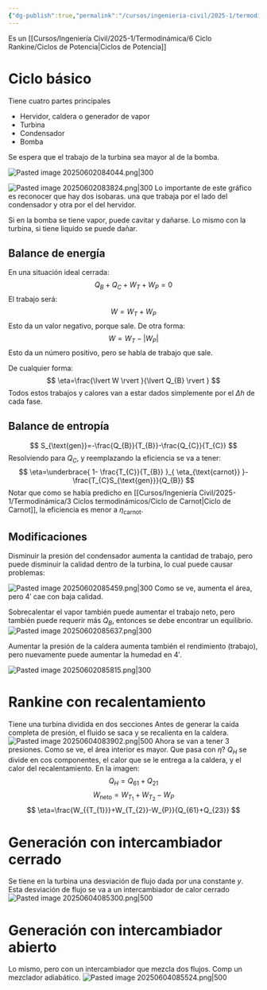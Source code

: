 ```yaml
---
{"dg-publish":true,"permalink":"/cursos/ingenieria-civil/2025-1/termodinamica/6-ciclo-rankine/ciclo-de-rankine/","tags":["ExIIQ1003"]}
---
```


Es un [[Cursos/Ingeniería Civil/2025-1/Termodinámica/6 Ciclo Rankine/Ciclos de Potencia\|Ciclos de Potencia]]
# Ciclo básico
Tiene cuatro partes principales

- Hervidor, caldera o generador de vapor
- Turbina
- Condensador
- Bomba

Se espera que el trabajo de la turbina sea mayor al de la bomba.

![Pasted image 20250602084044.png|300](/img/user/Cursos/Ingenier%C3%ADa%20Civil/2025-1/Termodin%C3%A1mica/6%20Ciclo%20Rankine/attachments/Pasted%20image%2020250602084044.png)

![Pasted image 20250602083824.png|300](/img/user/Cursos/Ingenier%C3%ADa%20Civil/2025-1/Termodin%C3%A1mica/6%20Ciclo%20Rankine/attachments/Pasted%20image%2020250602083824.png)
Lo importante de este gráfico es reconocer que hay dos isobaras. una que trabaja por el lado del condensador y otra por el del hervidor.

Si en la bomba se tiene vapor, puede cavitar y dañarse. Lo mismo con la turbina, si tiene liquido se puede dañar.
## Balance de energía
En una situación ideal cerrada:
$$
Q_{B}+Q_{C}+W_{T}+W_{P}=0
$$
El trabajo será:
$$
W=W_{T}+W_{P}
$$
	Esto da un valor negativo, porque sale.
De otra forma:
$$
W=W_{T}-\lvert W_{P} \rvert 
$$
	Esto da un número positivo, pero se habla de trabajo que sale.

De cualquier forma:
$$
\eta=\frac{\lvert W \rvert }{\lvert Q_{B} \rvert }
$$
Todos estos trabajos y calores van a estar dados simplemente por el $\Delta h$ de cada fase.

## Balance de entropía
$$
S_{\text{gen}}=-\frac{Q_{B}}{T_{B}}-\frac{Q_{C}}{T_{C}}
$$
Resolviendo para $Q_{C}$, y reemplazando la eficiencia se va a tener:
$$
\eta=\underbrace{ 1- \frac{T_{C}}{T_{B}} }_{ \eta_{\text{carnot}} }-\frac{T_{C}S_{\text{gen}}}{Q_{B}}
$$
Notar que como se había predicho en [[Cursos/Ingeniería Civil/2025-1/Termodinámica/3 Ciclos termodinámicos/Ciclo de Carnot\|Ciclo de Carnot]], la eficiencia es menor a $\eta_{\text{carnot}}$.

## Modificaciones

Disminuir la presión del condensador aumenta la cantidad de trabajo, pero puede disminuir la calidad dentro de la turbina, lo cual puede causar problemas:

![Pasted image 20250602085459.png|300](/img/user/Cursos/Ingenier%C3%ADa%20Civil/2025-1/Termodin%C3%A1mica/6%20Ciclo%20Rankine/attachments/Pasted%20image%2020250602085459.png)
	Como se ve, aumenta el área, pero $4'$ cae con baja calidad.

Sobrecalentar el vapor también puede aumentar el trabajo neto, pero también puede requerir más $Q_{B}$, entonces se debe encontrar un equilibrio.
![Pasted image 20250602085637.png|300](/img/user/Cursos/Ingenier%C3%ADa%20Civil/2025-1/Termodin%C3%A1mica/6%20Ciclo%20Rankine/attachments/Pasted%20image%2020250602085637.png)

Aumentar la presión de la caldera aumenta también el rendimiento (trabajo), pero nuevamente puede aumentar la humedad en $4'$.

![Pasted image 20250602085815.png|300](/img/user/Cursos/Ingenier%C3%ADa%20Civil/2025-1/Termodin%C3%A1mica/6%20Ciclo%20Rankine/attachments/Pasted%20image%2020250602085815.png)
# Rankine con recalentamiento

Tiene una turbina dividida en dos secciones
Antes de generar la caída completa de presión, el fluido se saca y se recalienta en la caldera.
![Pasted image 20250604083902.png|500](/img/user/Cursos/Ingenier%C3%ADa%20Civil/2025-1/Termodin%C3%A1mica/6%20Ciclo%20Rankine/attachments/Pasted%20image%2020250604083902.png)
Ahora se van a tener 3 presiones. Como se ve, el área interior es mayor.
Que pasa con $\eta$? $Q_{H}$ se divide en cos componentes, el calor que se le entrega a la caldera, y el calor del recalentamiento. En la imagen:
$$
Q_{H}=Q_{61}+Q_{21}
$$
$$
W_{\text{neto}}=W_{T_{1}}+W_{T_{2}}-W_{P}
$$
$$
\eta=\frac{W_{{T_{1}}}+W_{T_{2}}-W_{P}}{Q_{61}+Q_{23}}
$$

# Generación con intercambiador cerrado
Se tiene en la turbina una desviación de flujo dada por una constante $y$.
Esta desviación de flujo se va a un intercambiador de calor cerrado
![Pasted image 20250604085300.png|500](/img/user/Cursos/Ingenier%C3%ADa%20Civil/2025-1/Termodin%C3%A1mica/6%20Ciclo%20Rankine/attachments/Pasted%20image%2020250604085300.png)
# Generación con intercambiador abierto
Lo mismo, pero con un intercambiador que mezcla dos flujos. Comp un mezclador adiabático.
![Pasted image 20250604085524.png|500](/img/user/Cursos/Ingenier%C3%ADa%20Civil/2025-1/Termodin%C3%A1mica/6%20Ciclo%20Rankine/attachments/Pasted%20image%2020250604085524.png)
